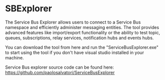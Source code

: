 # SBExplorer

The Service Bus Explorer allows users to connect to a Service Bus namespace and efficiently administer messaging entities. The tool provides advanced features like import/export functionality or the ability to test topic, queues, subscriptions, relay services, notification hubs and events hubs.

You can download the tool from here and run the "ServiceBusExplorer.exe" to start using the tool if you don't have visual studio installed in your machine. 

Service Bus explorer source code can be found here: https://github.com/paolosalvatori/ServiceBusExplorer
